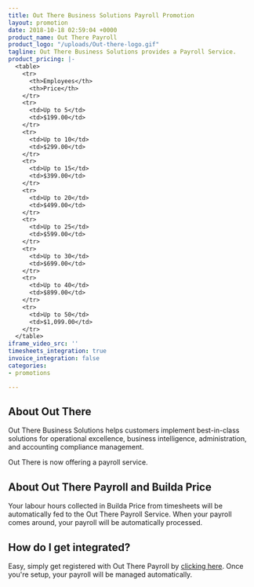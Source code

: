 ```yaml
---
title: Out There Business Solutions Payroll Promotion
layout: promotion
date: 2018-10-18 02:59:04 +0000
product_name: Out There Payroll
product_logo: "/uploads/Out-there-logo.gif"
tagline: Out There Business Solutions provides a Payroll Service.
product_pricing: |-
  <table>
    <tr>
      <th>Employees</th>
      <th>Price</th>
    </tr>
    <tr>
      <td>Up to 5</td>
      <td>$199.00</td>
    </tr>
    <tr>
      <td>Up to 10</td>
      <td>$299.00</td>
    </tr>
    <tr>
      <td>Up to 15</td>
      <td>$399.00</td>
    </tr>
    <tr>
      <td>Up to 20</td>
      <td>$499.00</td>
    </tr>
    <tr>
      <td>Up to 25</td>
      <td>$599.00</td>
    </tr>
    <tr>
      <td>Up to 30</td>
      <td>$699.00</td>
    </tr>
    <tr>
      <td>Up to 40</td>
      <td>$899.00</td>
    </tr>
    <tr>
      <td>Up to 50</td>
      <td>$1,099.00</td>
    </tr>
  </table>
iframe_video_src: ''
timesheets_integration: true
invoice_integration: false
categories:
- promotions

---
```

## About Out There

Out There Business Solutions helps customers implement best-in-class solutions for operational excellence, business intelligence, administration, and accounting compliance management.

Out There is now offering a payroll service.

## About Out There Payroll and Builda Price

Your labour hours collected in Builda Price from timesheets will be automatically fed to the Out There Payroll Service. When your payroll comes around, your payroll will be automatically processed.

## How do I get integrated?

Easy, simply get registered with Out There Payroll by [clicking here](#). Once you're setup, your payroll will be managed automatically.